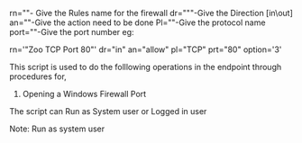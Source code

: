 rn=""- Give the Rules name for the firewall
dr="""-Give the Direction [in\out]
an=""-Give the action need to be done
Pl=""-Give the protocol name
port=""-Give the port number
eg:


rn='"Zoo TCP Port 80"'
dr="in"
an="allow"
pl="TCP"
prt="80"
option='3'

This script is used to do the folllowing operations in the endpoint through procedures for,

1. Opening a Windows Firewall Port

The script can Run as System user or Logged in user

Note: 
Run as system user